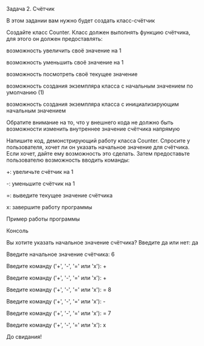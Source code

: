 Задача 2. Счётчик

В этом задании вам нужно будет создать класс-счётчик

Создайте класс Counter. Класс должен выполнять функцию счётчика, для этого он должен предоставлять:

возможность увеличить своё значение на 1

возможность уменьшить своё значение на 1

возможность посмотреть своё текущее значение

возможность создания экземпляра класса с начальным значением по умолчанию (1)

возможность создания экземпляра класса с инициализирующим начальным значением

Обратите внимание на то, что у внешнего кода не должно быть возможности изменить внутреннее значение счётчика напрямую

Напишите код, демонстрирующий работу класса Counter. Спросите у пользователя, хочет ли он указать начальное значение для счётчика. Если хочет, дайте ему возможность это сделать. Затем предоставьте пользователю возможность вводить команды:

+: увеличьте счётчик на 1

-: уменьшите счётчик на 1

=: выведите текущее значение счётчика

x: завершите работу программы

Пример работы программы

Консоль

Вы хотите указать начальное значение счётчика? Введите да или нет: да

Введите начальное значение счётчика: 6

Введите команду ('+', '-', '=' или 'x'): +

Введите команду ('+', '-', '=' или 'x'): +

Введите команду ('+', '-', '=' или 'x'): = 8

Введите команду ('+', '-', '=' или 'x'): -

Введите команду ('+', '-', '=' или 'x'): = 7

Введите команду ('+', '-', '=' или 'x'): x

До свидания!
